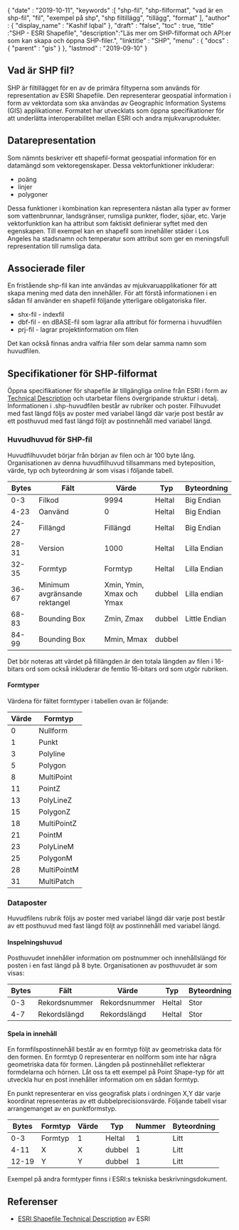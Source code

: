 {
  "date" : "2019-10-11",
  "keywords" :[ "shp-fil", "shp-filformat", "vad är en shp-fil", "fil", "exempel på shp", "shp filtillägg", "tillägg", "format" ],
  "author" : {
    "display_name" : "Kashif Iqbal"
},
  "draft" : "false",
  "toc" : true,
  "title" :"SHP - ESRI Shapefile",
  "description":"Läs mer om SHP-filformat och API:er som kan skapa och öppna SHP-filer.",
  "linktitle" : "SHP",
  "menu" : {
    "docs" : {
      "parent" : "gis"
}
},
  "lastmod" : "2019-09-10"
}

## Vad är SHP fil?

SHP är filtillägget för en av de primära filtyperna som används för representation av ESRI Shapefile. Den representerar geospatial information i form av vektordata som ska användas av Geographic Information Systems (GIS) applikationer. Formatet har utvecklats som öppna specifikationer för att underlätta interoperabilitet mellan ESRI och andra mjukvaruprodukter.

## Datarepresentation

Som nämnts beskriver ett shapefil-format geospatial information för en datamängd som vektoregenskaper. Dessa vektorfunktioner inkluderar:

* poäng
* linjer
* polygoner

Dessa funktioner i kombination kan representera nästan alla typer av former som vattenbrunnar, landsgränser, rumsliga punkter, floder, sjöar, etc. Varje vektorfunktion kan ha attribut som faktiskt definierar syftet med den egenskapen. Till exempel kan en shapefil som innehåller städer i Los Angeles ha stadsnamn och temperatur som attribut som ger en meningsfull representation till rumsliga data.

## Associerade filer

En fristående shp-fil kan inte användas av mjukvaruapplikationer för att skapa mening med data den innehåller. För att förstå informationen i en sådan fil använder en shapefil följande ytterligare obligatoriska filer.

* shx-fil - indexfil
* dbf-fil - en dBASE-fil som lagrar alla attribut för formerna i huvudfilen
* prj-fil - lagrar projektinformation om filen

Det kan också finnas andra valfria filer som delar samma namn som huvudfilen.

## Specifikationer för SHP-filformat

Öppna specifikationer för shapefile är tillgängliga online från ESRI i form av [Technical Description](https://www.esri.com/content/dam/esrisites/sitecore-archive/Files/Pdfs/library/whitepapers/pdfs/shapefile.pdf) och utarbetar filens övergripande struktur i detalj. Informationen i .shp-huvudfilen består av rubriker och poster. Filhuvudet med fast längd följs av poster med variabel längd där varje post består av ett posthuvud med fast längd följt av postinnehåll med variabel längd.

### Huvudhuvud för SHP-fil

Huvudfilhuvudet börjar från början av filen och är 100 byte lång. Organisationen av denna huvudfilhuvud tillsammans med byteposition, värde, typ och byteordning är som visas i följande tabell.


|Bytes|Fält|Värde|Typ|Byteordning
---|---|---|---|---|
|0-3|Filkod|9994|Heltal|Big Endian
|4-23|Oanvänd|0|Heltal|Big Endian
|24-27|Fillängd|Fillängd|Heltal|Big Endian
|28-31|Version|1000|Heltal|Lilla Endian
|32-35|Formtyp|Formtyp|Heltal|Lilla Endian
|36-67|Minimum avgränsande rektangel|Xmin, Ymin, Xmax och Ymax|dubbel|Lilla endian
|68-83|Bounding Box|Zmin, Zmax|dubbel|Little Endian
|84-99|Bounding Box|Mmin, Mmax|dubbel|

Det bör noteras att värdet på fillängden är den totala längden av filen i 16-bitars ord som också inkluderar de femtio 16-bitars ord som utgör rubriken.

#### Formtyper

Värdena för fältet formtyper i tabellen ovan är följande:


|Värde|Formtyp
---|---|
|0|Nullform
|1|Punkt
|3|Polyline
|5|Polygon
|8|MultiPoint
|11|PointZ
|13|PolyLineZ
|15|PolygonZ
|18|MultiPointZ
|21|PointM
|23|PolyLineM
|25|PolygonM
|28|MultiPointM
|31|MultiPatch

### Dataposter ###

Huvudfilens rubrik följs av poster med variabel längd där varje post består av ett posthuvud med fast längd följt av postinnehåll med variabel längd.

#### Inspelningshuvud ####

Posthuvudet innehåller information om postnummer och innehållslängd för posten i en fast längd på 8 byte. Organisationen av posthuvudet är som visas:


|Bytes|Fält|Värde|Typ|Byteordning
---|---|---|---|---|
|0-3|Rekordsnummer|Rekordsnummer|Heltal|Stor
|4-7|Rekordslängd|Rekordslängd|Heltal|Stor

#### Spela in innehåll ####

En formfilspostinnehåll består av en formtyp följt av geometriska data för den formen. En formtyp 0 representerar en nollform som inte har några geometriska data för formen. Längden på postinnehållet reflekterar formdelarna och hörnen. Låt oss ta ett exempel på Point Shape-typ för att utveckla hur en post innehåller information om en sådan formtyp.

En punkt representerar en viss geografisk plats i ordningen X,Y där varje koordinat representeras av ett dubbelprecisionsvärde. Följande tabell visar arrangemanget av en punktformstyp.


|Bytes|Formtyp|Värde|Typ|Nummer|Byteordning
---|---|---|---|---|---|
|0-3|Formtyp|1|Heltal|1|Litt
|4-11|X|X|dubbel|1|Litt
|12-19|Y|Y|dubbel|1|Litt

Exempel på andra formtyper finns i ESRI:s tekniska beskrivningsdokument.

## Referenser ##

* [ESRI Shapefile Technical Description](https://www.esri.com/content/dam/esrisites/sitecore-archive/Files/Pdfs/library/whitepapers/pdfs/shapefile.pdf) av ESRI

